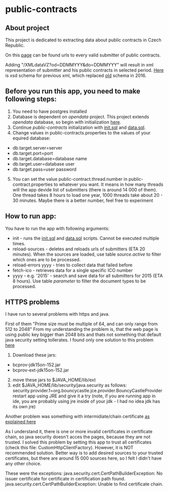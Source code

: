 # public-contracts

## About project
This project is dedicated to extracting data about public contracts in Czech Republic.

On this [page](https://vestnikverejnychzakazek.cz/SearchProfile/Search?Status=Active&PageSize=50&Page=1) can be found urls to every valid submitter of public contracts.

Adding "/XMLdataVZ?od=DDMMYYY&do=DDMMYYY" will result in xml representation of submitter and his public contracts in selected period.
[Here](http://www.isvz.cz/ISVZ/VZ/ProfilyZadavatelu_134_2016.aspx) is xsd schema for previous xml, which replaced [old](https://vestnikverejnychzakazek.cz/cs/PublishAForm/XMLInterfaceForISVZUS) schema in 2016.

## Before you run this app, you need to make following steps:

1. You need to have postgres installed
2. Database is dependent on _opendata_ project. This project extends _opendata_ database, so begin with initialization [here](https://github.com/opendatalabcz/opendata/blob/master/docs/install.md).
3. Continue _public-contracts_ initialization with [init.sql](https://github.com/opendatalabcz/public-contracts/blob/master/src/main/resources/sql/init.sql) and [data.sql](https://github.com/opendatalabcz/public-contracts/blob/master/src/main/resources/sql/data.sql).
4. Change values in public-contracts.properties to the values of your equired database:
 * db.target.server=server
 * db.target.port=port
 * db.target.database=database name
 * db.target.user=database user
 * db.target.pass=user password
5. You can set the value public-contract.thread.number in public-contract.properties to whatever you want. It means in how many threads will the app devide list of submitters (there is around 14 000 of them). One thread takes 8 hours to load one year, 1000 threads take about 20 - 30 minutes. Maybe there is a better number, feel free to experiment

## How to run app:
You have to run the app with following arguments:
 * init - runs the [init.sql](https://github.com/opendatalabcz/public-contracts/blob/master/src/main/resources/sql/init.sql) and [data.sql](https://github.com/opendatalabcz/public-contracts/blob/master/src/main/resources/sql/data.sql) scripts. Cannot be executed multiple times.
 * reload-sources - deletes and reloads urls of submitters (ETA 20 minutes). When the sources are loaded, use table _source.active_ to filter which ones are to be processed.
 * reload-errors yyyy - tries to collect data that failed before
 * fetch-ico - retrieves data for a single specific ICO number
 * yyyy - e.g. '2015' - search and save data for all submitters for 2015 (ETA 8 hours). Use table _parameter_ to filter the document types to be processed.
 

## HTTPS problems
I have run to several problems with https and java.

First of them "Prime size must be multiple of 64, and can only range from 512 to 2048"
From my understanding the problem is, that the web page is using public key bigger than 2048 bits and thats not something that default java security setting tollerates.
I found only one solution to this problem [here](http://stackoverflow.com/questions/6851461/java-why-does-ssl-handshake-give-could-not-generate-dh-keypair-exception)

1. Download these jars:
 * bcprov-jdk15on-152.jar
 * bcprov-ext-jdk15on-152.jar
2. move these jars to $JAVA_HOME/lib/ext
3. edit $JAVA_HOME/lib/security/java.security as follows: security.provider.1=org.bouncycastle.jce.provider.BouncyCastleProvider
restart app using JRE and give it a try
(note, if you are running app in ide, you are probably using jre inside of your jdk - I had no idea jdk has its own jre)

Another problem was something with intermidiate/chain certificate [as explained here](https://www.sslshopper.com/ssl-checker.html#hostname=https://veza.cz/Contracts.aspx/1087/XMLdataVZ?od=01012015&do=01012016)

As I understand it, there is one or more invalid certificates in certificate chain, so java security doesn't acces the pages, because they are not trusted.
I solved this problem by setting this app to trust all certificates (check this file: CustomHttpClientFactory). However, it is NOT recommended solution. Better way is to add desired sources to your trusted certificates, but there are around 15 000 sources here, so I felt I didn't have any other choice.

These were the exceptions:
java.security.cert.CertPathBuilderException: No issuer certificate for certificate in certification path found.
java.security.cert.CertPathBuilderException: Unable to find certificate chain.


